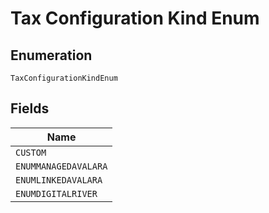 
# Tax Configuration Kind Enum

## Enumeration

`TaxConfigurationKindEnum`

## Fields

| Name |
|  --- |
| `CUSTOM` |
| `ENUMMANAGEDAVALARA` |
| `ENUMLINKEDAVALARA` |
| `ENUMDIGITALRIVER` |

